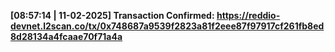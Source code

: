 ******[08:57:14 | 11-02-2025] Transaction Confirmed: https://reddio-devnet.l2scan.co/tx/0x748687a9539f2823a81f2eee87f97917cf261fb8ed8d28134a4fcaae70f71a4a******
